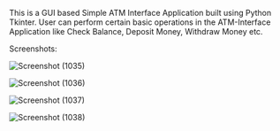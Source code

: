 This is a GUI based Simple ATM Interface Application built using Python Tkinter. User can perform certain basic operations in the ATM-Interface
Application like Check Balance, Deposit Money, Withdraw Money etc.

Screenshots:

![Screenshot (1035)](https://github.com/DebajyotiTalukder2001/Mcet-Repo/assets/136104351/a4268006-26a2-4fd3-854e-95a4b87855cb)


![Screenshot (1036)](https://github.com/DebajyotiTalukder2001/Mcet-Repo/assets/136104351/857f7f05-9cd5-438f-be3f-4d81ab75e016)



![Screenshot (1037)](https://github.com/DebajyotiTalukder2001/Mcet-Repo/assets/136104351/1b589120-8727-4c0e-a530-a09b3bd1189f)



![Screenshot (1038)](https://github.com/DebajyotiTalukder2001/Mcet-Repo/assets/136104351/ab0405a4-7631-4157-b27c-89577ad49a6e)

